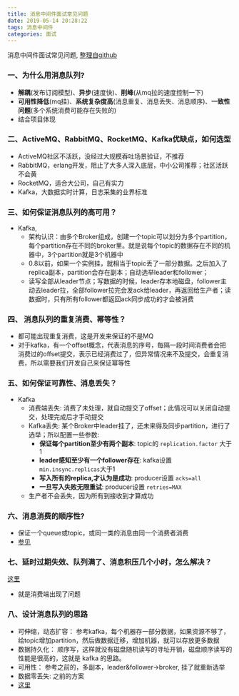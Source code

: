 ```yaml
---
title: 消息中间件面试常见问题
date: 2019-05-14 20:28:22
tags: 消息中间件
categories: 面试
---
```

消息中间件面试常见问题, [整理自github](https://github.com/doocs/advanced-java)
<!-- more -->

### 一、为什么用消息队列?  
- **解耦**(发布订阅模型)、**异步**(速度快)、**削峰**(从mq拉的速度控制一下)
- **可用性降低**(mq挂)、**系统复杂度高**(消息重复、消息丢失、消息顺序)、**一致性问题**(多个系统消费可能存在失败的)
- 结合项目体现
  
### 二、ActiveMQ、RabbitMQ、RocketMQ、Kafka优缺点，如何选型
- ActiveMQ社区不活跃，没经过大规模吞吐场景验证，不推荐
- RabbitMQ，erlang开发，阻止了大多人深入底层，中小公司推荐；社区活跃不会黄
- RocketMQ，适合大公司，自己有实力
- Kafka，大数据实时计算，日志采集的业界标准

### 三、如何保证消息队列的高可用？
- Kafka,
  - 架构认识：由多个Broker组成，创建一个topic可以划分为多个partition，每个partition存在不同的broker里。就是说每个topic的数据存在不同的机器中，3个partition就是3个机器中
  - 0.8以前，如果一个实例挂，就相当于topic丢了一部分数据。之后加入了replica副本，partition会存在副本；自动选举leader和follower；
  - 读写全部从leader节点；写数据的时候，leader存本地磁盘，follower主动去leader拉，全部follower拉完会发ack给leader，再返回给生产者；读数据时，只有所有follower都返回ack同步成功的才会被消费

### 四、 消息队列的重复消费、幂等性？
- 都可能出现重复消费，这是开发来保证的不是MQ
- 对于kafka，有一个offset概念，代表消息的序号，每隔一段时间消费者会把消费过的offset提交，表示已经消费过了，但异常情况来不及提交，会重复消费，所以需要我们开发自己来保证幂等性

### 五、如何保证可靠性、消息丢失？
- Kafka
  - 消费端丢失: 消费了未处理，就自动提交了offset；此情况可以关闭自动提交，处理完成后才手动提交
  - Kafka丢失: 某个Broker中leader挂了，还未来得及同步partition，进行了选举；所以配置一些参数:
    - **保证每个partition至少有两个副本**: topic的 `replication.factor`  大于1
    - **leader感知至少有一个follower存在**: kafka设置`min.insync.replicas`大于1
    - **写入所有的replica,才认为是成功**: producer设置 `acks=all` 
    - **一旦写入失败无限重试**: producer设置 `retries=MAX` 
  - 生产者不会丢失，因为所有到接收到才算成功

### 六、消息消费的顺序性?
- 保证一个queue或topic，或同一类的消息由同一个消费者消费
- [参见](https://github.com/doocs/advanced-java/blob/master/docs/high-concurrency/how-to-ensure-the-order-of-messages.md)

### 七、延时过期失效、队列满了、消息积压几个小时，怎么解决？
[这里](https://github.com/doocs/advanced-java/blob/master/docs/high-concurrency/mq-time-delay-and-expired-failure.md)
- 就是消费端出现了问题

### 八、设计消息队列的思路
- 可伸缩，动态扩容： 参考kafka，每个机器存一部分数据，如果资源不够了，给topic增加partition，然后做数据迁移，增加机器，就可以存放更多数据
- 数据持久化： 顺序写，这样就没有磁盘随机读写的寻址开销，磁盘顺序读写的性能是很高的，这就是 kafka 的思路。
- 可用性： 参考之前的，多副本，leader&follower->broker, 挂了就重新选举
- 数据零丢失: 之前的方案
- [这里](https://github.com/doocs/advanced-java/blob/master/docs/high-concurrency/mq-design.md) 